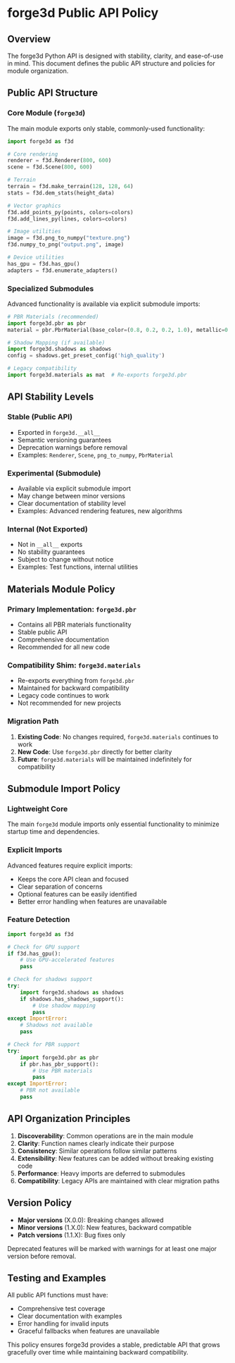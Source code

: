 # forge3d Public API Policy

## Overview

The forge3d Python API is designed with stability, clarity, and ease-of-use in mind. This document defines the public API structure and policies for module organization.

## Public API Structure

### Core Module (`forge3d`)
The main module exports only stable, commonly-used functionality:

```python
import forge3d as f3d

# Core rendering
renderer = f3d.Renderer(800, 600)
scene = f3d.Scene(800, 600)

# Terrain
terrain = f3d.make_terrain(128, 128, 64)
stats = f3d.dem_stats(height_data)

# Vector graphics
f3d.add_points_py(points, colors=colors)
f3d.add_lines_py(lines, colors=colors)

# Image utilities
image = f3d.png_to_numpy("texture.png")
f3d.numpy_to_png("output.png", image)

# Device utilities
has_gpu = f3d.has_gpu()
adapters = f3d.enumerate_adapters()
```

### Specialized Submodules
Advanced functionality is available via explicit submodule imports:

```python
# PBR Materials (recommended)
import forge3d.pbr as pbr
material = pbr.PbrMaterial(base_color=(0.8, 0.2, 0.2, 1.0), metallic=0.0, roughness=0.7)

# Shadow Mapping (if available)
import forge3d.shadows as shadows
config = shadows.get_preset_config('high_quality')

# Legacy compatibility
import forge3d.materials as mat  # Re-exports forge3d.pbr
```

## API Stability Levels

### Stable (Public API)
- Exported in `forge3d.__all__`
- Semantic versioning guarantees
- Deprecation warnings before removal
- Examples: `Renderer`, `Scene`, `png_to_numpy`, `PbrMaterial`

### Experimental (Submodule)
- Available via explicit submodule import
- May change between minor versions
- Clear documentation of stability level
- Examples: Advanced rendering features, new algorithms

### Internal (Not Exported)
- Not in `__all__` exports
- No stability guarantees
- Subject to change without notice
- Examples: Test functions, internal utilities

## Materials Module Policy

### Primary Implementation: `forge3d.pbr`
- Contains all PBR materials functionality
- Stable public API
- Comprehensive documentation
- Recommended for all new code

### Compatibility Shim: `forge3d.materials`
- Re-exports everything from `forge3d.pbr`
- Maintained for backward compatibility
- Legacy code continues to work
- Not recommended for new projects

### Migration Path
1. **Existing Code**: No changes required, `forge3d.materials` continues to work
2. **New Code**: Use `forge3d.pbr` directly for better clarity
3. **Future**: `forge3d.materials` will be maintained indefinitely for compatibility

## Submodule Import Policy

### Lightweight Core
The main `forge3d` module imports only essential functionality to minimize startup time and dependencies.

### Explicit Imports
Advanced features require explicit imports:
- Keeps the core API clean and focused
- Clear separation of concerns
- Optional features can be easily identified
- Better error handling when features are unavailable

### Feature Detection
```python
import forge3d as f3d

# Check for GPU support
if f3d.has_gpu():
    # Use GPU-accelerated features
    pass

# Check for shadows support
try:
    import forge3d.shadows as shadows
    if shadows.has_shadows_support():
        # Use shadow mapping
        pass
except ImportError:
    # Shadows not available
    pass

# Check for PBR support
try:
    import forge3d.pbr as pbr
    if pbr.has_pbr_support():
        # Use PBR materials
        pass
except ImportError:
    # PBR not available
    pass
```

## API Organization Principles

1. **Discoverability**: Common operations are in the main module
2. **Clarity**: Function names clearly indicate their purpose
3. **Consistency**: Similar operations follow similar patterns
4. **Extensibility**: New features can be added without breaking existing code
5. **Performance**: Heavy imports are deferred to submodules
6. **Compatibility**: Legacy APIs are maintained with clear migration paths

## Version Policy

- **Major versions** (X.0.0): Breaking changes allowed
- **Minor versions** (1.X.0): New features, backward compatible
- **Patch versions** (1.1.X): Bug fixes only

Deprecated features will be marked with warnings for at least one major version before removal.

## Testing and Examples

All public API functions must have:
- Comprehensive test coverage
- Clear documentation with examples  
- Error handling for invalid inputs
- Graceful fallbacks when features are unavailable

This policy ensures forge3d provides a stable, predictable API that grows gracefully over time while maintaining backward compatibility.